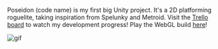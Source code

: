 Poseidon (code name) is my first big Unity project.
It's a 2D platforming roguelite, taking inspiration from Spelunky and Metroid.
Visit the [Trello board](https://trello.com/b/05wTmQpr/poseidon) to watch my development progress!
Play the WebGL build [here](http://0Petya.github.io/poseidon/)!

![gif](http://i.imgur.com/mlhz8fu.gif)
